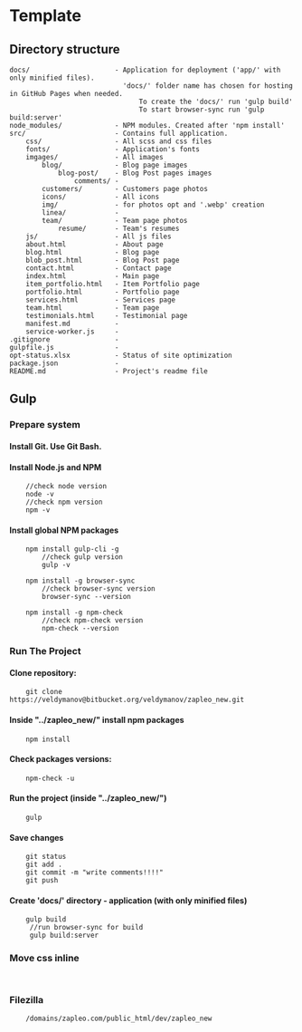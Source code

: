 # Template

## Directory structure

```
docs/                     - Application for deployment ('app/' with only minified files).
                            'docs/' folder name has chosen for hosting in GitHub Pages when needed.
                                To create the 'docs/' run 'gulp build'
                                To start browser-sync run 'gulp build:server'                          
node_modules/             - NPM modules. Created after 'npm install'
src/                      - Contains full application.
    css/                  - All scss and css files
    fonts/                - Application's fonts
    imgages/              - All images
        blog/             - Blog page images
            blog-post/    - Blog Post pages images
                comments/ -
        customers/        - Customers page photos
        icons/            - All icons
        img/              - for photos opt and '.webp' creation 
        linea/            -
        team/             - Team page photos
            resume/       - Team's resumes
    js/                   - All js files
    about.html            - About page
    blog.html             - Blog page
    blob_post.html        - Blog Post page
    contact.html          - Contact page    
    index.html            - Main page
    item_portfolio.html   - Item Portfolio page
    portfolio.html        - Portfolio page
    services.html         - Services page
    team.html             - Team page
    testimonials.html     - Testimonial page
    manifest.md           -
    service-worker.js     -   
.gitignore                - 
gulpfile.js               -
opt-status.xlsx           - Status of site optimization 
package.json              - 
README.md                 - Project's readme file
```

## Gulp
###  Prepare system
#### Install Git. Use Git Bash.
#### Install Node.js and NPM
```
    //check node version
    node -v
    //check npm version
    npm -v 
```
#### Install global NPM packages 
```
    npm install gulp-cli -g
        //check gulp version
        gulp -v
    
	npm install -g browser-sync	
        //check browser-sync version
        browser-sync --version 
	
    npm install -g npm-check
        //check npm-check version
        npm-check --version	 
```

### Run The Project
#### Clone repository:
```
    git clone https://veldymanov@bitbucket.org/veldymanov/zapleo_new.git
```
#### Inside "../zapleo_new/" install npm packages
````
    npm install
````
#### Check packages versions:
```
    npm-check -u
```
#### Run the project (inside "../zapleo_new/")
````
    gulp
````
#### Save changes
````
    git status
    git add .
    git commit -m "write comments!!!!"
    git push
````
#### Create 'docs/' directory - application (with only minified files)
````
    gulp build
     //run browser-sync for build
     gulp build:server
````

### Move css inline
````
    
````

### Filezilla
````
	/domains/zapleo.com/public_html/dev/zapleo_new
````